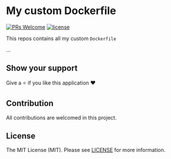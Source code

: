 # My custom Dockerfile

[![PRs Welcome](https://img.shields.io/badge/PRs-welcome-brightgreen.svg?style=flat-square)](https://github.com/ductnn/Dockerfile/pulls)
[![license](https://img.shields.io/badge/license-Apache%20v2.0-blue.svg)](LICENSE)

This repos contains all my custom `Dockerfile`

...

## Show your support
Give a ⭐ if you like this application ❤️

## Contribution
All contributions are welcomed in this project.

## License
The MIT License (MIT). Please see [LICENSE](LICENSE) for more information.
